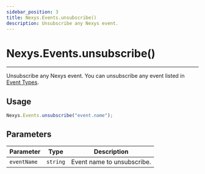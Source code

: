```yaml
---
sidebar_position: 3
title: Nexys.Events.unsubscribe()
description: Unsubscribe any Nexys event.
---
```


# Nexys.Events.unsubscribe()

---

Unsubscribe any Nexys event. You can unsubscribe any event listed in [Event Types](/functions/events/event-types).

## Usage

```js
Nexys.Events.unsubscribe("event.name");
```

## Parameters

| Parameter | Type | Description |
| --- | --- | --- |
| `eventName` | `string` | Event name to unsubscribe. |